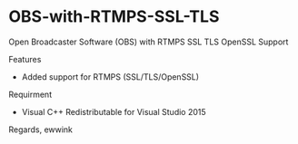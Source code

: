 # OBS-with-RTMPS-SSL-TLS
Open Broadcaster Software (OBS) with RTMPS SSL TLS OpenSSL Support

Features
- Added support for RTMPS (SSL/TLS/OpenSSL)

Requirment
- Visual C++ Redistributable for Visual Studio 2015

Regards,
ewwink
